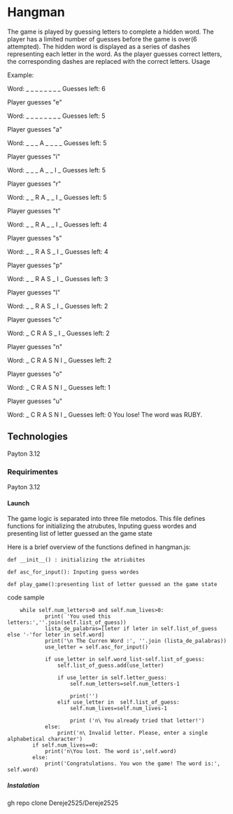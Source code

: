 # Hangman
The game is played by guessing letters to complete a hidden word. The player has a limited number of guesses before the game is over(6 attempted). The hidden word is displayed as a series of dashes representing each letter in the word. As the player guesses correct letters, the corresponding dashes are replaced with the correct letters.
Usage


Example:

Word: _ _ _ _ _ _ _ _    Guesses left: 6

Player guesses "e"

Word: _ _ _ _ _ _ _ _    Guesses left: 5

Player guesses "a"

Word: _ _ _ A _ _ _ _    Guesses left: 5

Player guesses "i"

Word: _ _ _ A _ _ I _    Guesses left: 5

Player guesses "r"

Word: _ _ R A _ _ I _    Guesses left: 5

Player guesses "t"

Word: _ _ R A _ _ I _    Guesses left: 4

Player guesses "s"

Word: _ _ R A S _ I _    Guesses left: 4

Player guesses "p"

Word: _ _ R A S _ I _    Guesses left: 3

Player guesses "l"

Word: _ _ R A S _ I _    Guesses left: 2

Player guesses "c"

Word: _ C R A S _ I _    Guesses left: 2

Player guesses "n"

Word: _ C R A S N I _    Guesses left: 2

Player guesses "o"

Word: _ C R A S N I _    Guesses left: 1

Player guesses "u"

Word: _ C R A S N I _    Guesses left: 0
You lose! The word was RUBY.

## Technologies
Payton 3.12

### Requirimentes
Payton 3.12

#### Launch 
  
The game logic is separated into three file metodos. This file defines functions for initializing the atrubutes, Inputing guess wordes and presenting list of letter guessed an the game state

Here is a brief overview of the functions defined in hangman.js:

    def __init__() : initializing the atriubites
    
    def asc_for_input(): Inputing guess wordes
       
    def play_game():presenting list of letter guessed an the game state
    
  
  code sample
  
```
	while self.num_letters>0 and self.num_lives>0:
            print( 'You used this letters:',''.join(self.list_of_guess))
            lista_de_palabras=[leter if leter in self.list_of_guess else '-'for leter in self.word] 
            print('\n The Curren Word :', ''.join (lista_de_palabras))
            use_letter = self.asc_for_input()

            if use_letter in self.word_list-self.list_of_guess:
                self.list_of_guess.add(use_letter)

                if use_letter in self.letter_guess:
                    self.num_letters=self.num_letters-1

                    print('')
                elif use_letter in  self.list_of_guess:
                    self.num_lives=self.num_lives-1

                    print ('n\ You already tried that letter!')
            else:
                print('n\ Invalid letter. Please, enter a single alphabetical character')
        if self.num_lives==0:    
            print('n\You lost. The word is',self.word)
        else:
            print('Congratulations. You won the game! The word is:', self.word)       
```


##### Instalation

gh repo clone Dereje2525/Dereje2525

